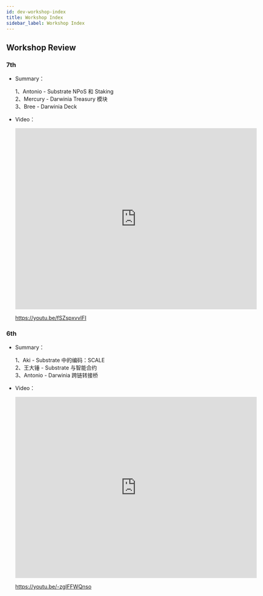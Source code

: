 ```yaml
---
id: dev-workshop-index
title: Workshop Index
sidebar_label: Workshop Index
---
```


## Workshop Review

### 7th

- Summary：

  1、Antonio - Substrate NPoS 和 Staking  
  2、Mercury - Darwinia Treasury 模块  
  3、Bree - Darwinia Deck

- Video：

  <iframe width="640" height="480" src="https://www.youtube.com/embed/fSZspxvvIFI" frameborder="0" allow="accelerometer; autoplay; encrypted-media; gyroscope; picture-in-picture" allowfullscreen></iframe>

  https://youtu.be/fSZspxvvIFI

### 6th

- Summary：

  1、Aki - Substrate 中的编码：SCALE  
  2、王大锤 - Substrate 与智能合约  
  3、Antonio - Darwinia 跨链转接桥

- Video：

  <iframe width="640" height="480" src="https://www.youtube.com/embed/-zgIFFWQnso" frameborder="0" allow="accelerometer; autoplay; encrypted-media; gyroscope; picture-in-picture" allowfullscreen></iframe>
  
  https://youtu.be/-zgIFFWQnso

